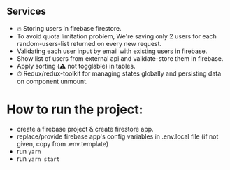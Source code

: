 ## Services
+ 🔥 Storing users in firebase firestore.
+ To avoid quota limitation problem, We're saving only 2 users for each 
random-users-list returned on every new request.
+ Validating each user input by email with existing users in firebase.
+ Show list of users from external api and validate-store them in firebase.
+ Apply sorting (⚠️ not togglable) in tables.
+ ⏱ Redux/redux-toolkit for managing states globally and persisting data on component unmount.

# How to run the project:
+ create a firebase project & create firestore app.
+ replace/provide firebase app's config variables in .env.local file (if not given, copy from .env.template)
+ run `yarn`
+ run `yarn start`